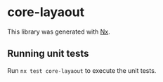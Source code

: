 # core-layaout

This library was generated with [Nx](https://nx.dev).

## Running unit tests

Run `nx test core-layaout` to execute the unit tests.
